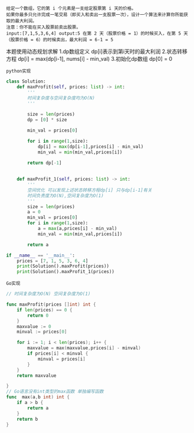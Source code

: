 
    给定一个数组，它的第 i 个元素是一支给定股票第 i 天的价格。
    如果你最多只允许完成一笔交易（即买入和卖出一支股票一次），设计一个算法来计算你所能获取的最大利润。
    注意：你不能在买入股票前卖出股票。
    input:[7,1,5,3,6,4] output:5 在第 2 天（股票价格 = 1）的时候买入，在第 5 天（股票价格 = 6）的时候卖出，最大利润 = 6-1 = 5
    
    
本题使用动态规划求解
1.dp数组定义  dp[i]表示到第i天时的最大利润 
2.状态转移方程 dp[i] = max(dp[i-1], nums[i] - min_val)
3.初始化dp数组 dp[0] = 0

`python实现`

```python 
class Solution:
    def maxProfit(self, prices: list) -> int:
        '''
        时间复杂度与空间复杂度均为O(N)
        '''
        
        size = len(prices)
        dp = [0] * size

        min_val = prices[0]

        for i in range(1,size):
            dp[i] = max(dp[i-1],prices[i] - min_val)
            min_val = min(min_val,prices[i])

        return dp[-1]
        
        
    def maxProfit_1(self, prices: list) -> int:
        '''
        空间优化 可以发现上述状态转移方程dp[i] 只与dp[i-1]有关
        时间负责度为O(N),空间复杂度为O(1)
        '''
        size = len(prices)
        a = 0
        min_val = prices[0]
        for i in range(1,size):
            a = max(a,prices[i] - min_val)
            min_val = min(min_val,prices[i])

        return a

if __name__ == '__main__':
    prices = [7, 1, 5, 3, 6, 4]
    print(Solution().maxProfit(prices))
    print(Solution().maxProfit_1(prices))

```





`Go实现`
```go
// 时间复杂度为O(N) 空间复杂度为O(1)

func maxProfit(prices []int) int {
    if len(prices) == 0 {
        return 0
    }
    maxvalue := 0 
    minval := prices[0]

    for i := 1; i < len(prices); i++ {
        maxvalue = max(maxvalue,prices[i] - minval)
        if prices[i] < minval {
            minval = prices[i]
        }
    } 
    return maxvalue

}
// Go语言没有int类型的max函数 单独编写函数
func  max(a,b int) int {
    if a > b {
        return a 
    }
    return b
}
```
